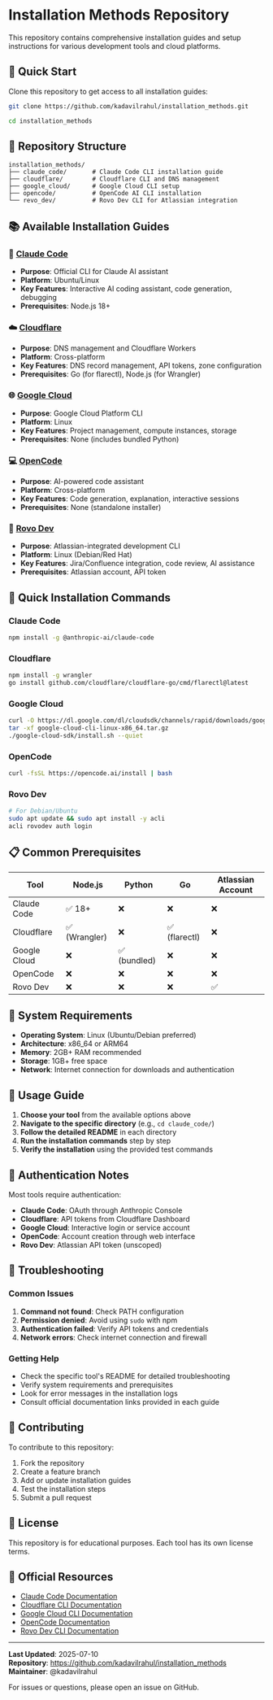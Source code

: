 # Installation Methods Repository

This repository contains comprehensive installation guides and setup instructions for various development tools and cloud platforms.

## 🚀 Quick Start

Clone this repository to get access to all installation guides:

```bash
git clone https://github.com/kadavilrahul/installation_methods.git
```
```bash
cd installation_methods
```

## 📁 Repository Structure

```
installation_methods/
├── claude_code/       # Claude Code CLI installation guide
├── cloudflare/        # Cloudflare CLI and DNS management
├── google_cloud/      # Google Cloud CLI setup
├── opencode/          # OpenCode AI CLI installation
└── revo_dev/          # Rovo Dev CLI for Atlassian integration
```

## 📚 Available Installation Guides

### 🤖 [Claude Code](./claude_code/)
- **Purpose**: Official CLI for Claude AI assistant
- **Platform**: Ubuntu/Linux
- **Key Features**: Interactive AI coding assistant, code generation, debugging
- **Prerequisites**: Node.js 18+

### ☁️ [Cloudflare](./cloudflare/)
- **Purpose**: DNS management and Cloudflare Workers
- **Platform**: Cross-platform
- **Key Features**: DNS record management, API tokens, zone configuration
- **Prerequisites**: Go (for flarectl), Node.js (for Wrangler)

### 🌐 [Google Cloud](./google_cloud/)
- **Purpose**: Google Cloud Platform CLI
- **Platform**: Linux
- **Key Features**: Project management, compute instances, storage
- **Prerequisites**: None (includes bundled Python)

### 💻 [OpenCode](./opencode/)
- **Purpose**: AI-powered code assistant
- **Platform**: Cross-platform
- **Key Features**: Code generation, explanation, interactive sessions
- **Prerequisites**: None (standalone installer)

### 🔧 [Rovo Dev](./revo_dev/)
- **Purpose**: Atlassian-integrated development CLI
- **Platform**: Linux (Debian/Red Hat)
- **Key Features**: Jira/Confluence integration, code review, AI assistance
- **Prerequisites**: Atlassian account, API token

## 🎯 Quick Installation Commands

### Claude Code
```bash
npm install -g @anthropic-ai/claude-code
```

### Cloudflare
```bash
npm install -g wrangler
go install github.com/cloudflare/cloudflare-go/cmd/flarectl@latest
```

### Google Cloud
```bash
curl -O https://dl.google.com/dl/cloudsdk/channels/rapid/downloads/google-cloud-cli-linux-x86_64.tar.gz
tar -xf google-cloud-cli-linux-x86_64.tar.gz
./google-cloud-sdk/install.sh --quiet
```

### OpenCode
```bash
curl -fsSL https://opencode.ai/install | bash
```

### Rovo Dev
```bash
# For Debian/Ubuntu
sudo apt update && sudo apt install -y acli
acli rovodev auth login
```

## 📋 Common Prerequisites

| Tool | Node.js | Python | Go | Atlassian Account |
|------|---------|--------|----|-------------------|
| Claude Code | ✅ 18+ | ❌ | ❌ | ❌ |
| Cloudflare | ✅ (Wrangler) | ❌ | ✅ (flarectl) | ❌ |
| Google Cloud | ❌ | ✅ (bundled) | ❌ | ❌ |
| OpenCode | ❌ | ❌ | ❌ | ❌ |
| Rovo Dev | ❌ | ❌ | ❌ | ✅ |

## 🔧 System Requirements

- **Operating System**: Linux (Ubuntu/Debian preferred)
- **Architecture**: x86_64 or ARM64
- **Memory**: 2GB+ RAM recommended
- **Storage**: 1GB+ free space
- **Network**: Internet connection for downloads and authentication

## 📖 Usage Guide

1. **Choose your tool** from the available options above
2. **Navigate to the specific directory** (e.g., `cd claude_code/`)
3. **Follow the detailed README** in each directory
4. **Run the installation commands** step by step
5. **Verify the installation** using the provided test commands

## 🔑 Authentication Notes

Most tools require authentication:

- **Claude Code**: OAuth through Anthropic Console
- **Cloudflare**: API tokens from Cloudflare Dashboard
- **Google Cloud**: Interactive login or service account
- **OpenCode**: Account creation through web interface
- **Rovo Dev**: Atlassian API token (unscoped)

## 🚨 Troubleshooting

### Common Issues

1. **Command not found**: Check PATH configuration
2. **Permission denied**: Avoid using `sudo` with npm
3. **Authentication failed**: Verify API tokens and credentials
4. **Network errors**: Check internet connection and firewall

### Getting Help

- Check the specific tool's README for detailed troubleshooting
- Verify system requirements and prerequisites
- Look for error messages in the installation logs
- Consult official documentation links provided in each guide

## 📝 Contributing

To contribute to this repository:

1. Fork the repository
2. Create a feature branch
3. Add or update installation guides
4. Test the installation steps
5. Submit a pull request

## 📄 License

This repository is for educational purposes. Each tool has its own license terms.

## 🔗 Official Resources

- [Claude Code Documentation](https://docs.anthropic.com/claude/docs/claude-code)
- [Cloudflare CLI Documentation](https://developers.cloudflare.com/workers/cli-wrangler/)
- [Google Cloud CLI Documentation](https://cloud.google.com/sdk/docs)
- [OpenCode Documentation](https://opencode.ai/docs/)
- [Rovo Dev CLI Documentation](https://rovodevagents-beta.atlassian.net/wiki/external/Yzc2NzI4MTk3YTBhNDdiYjkzZDhhZTc3MjE0ZmE4Y2Q)

---

**Last Updated**: 2025-07-10  
**Repository**: https://github.com/kadavilrahul/installation_methods  
**Maintainer**: @kadavilrahul

For issues or questions, please open an issue on GitHub.